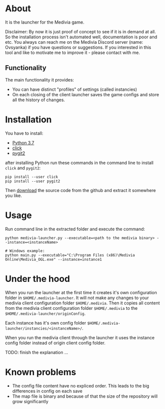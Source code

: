 # About

It is the launcher for the Medivia game.

Disclaimer: By now it is just proof of concept to see if it is in demand at all. So the installation process isn't automated well, documentation is poor and etc. You always can reach me on the Medivia Discord server (name: Ovsyanka) if you have questions or suggestions. If you interested in this tool and like to motivate me to improve it - please contact with me.

## Functionality

The main functionality it provides:

* You can have distinct "profiles" of settings (called instancies)
* On each closing of the client launcher saves the game configs and store all the history of changes.

# Installation


You have to install:

* [Python 3.7](https://www.python.org/downloads/)
* [click](https://pypi.org/project/click/)
* [pygit2](https://www.pygit2.org/install.html)

after installing Python run these commands in the command line to install `click` and `pygit2`:

```
pip install --user click
pip install --user pygit2
```

Then [download](https://github.com/Ovsyanka/medivia-launcher/archive/master.zip) the source code from the github and extract it somewhere you like.

# Usage

Run command line in the extracted folder and execute the command:

```
python medivia-launcher.py --executable=<path to the medivia binary> --instance=<instanceName>

# Windows example:
python main.py --executable="C:\Program Files (x86)\Medivia Online\Medivia_OGL.exe" --instance=instance1
```

# Under the hood

When you run the launcher at the first time it creates it's own configuration folder in `$HOME/.medivia-launcher`. It will not make any changes to your medivia client configuration folder `$HOME/.medivia`. Then it copies all content from the medivia client configuration folder `$HOME/.medivia` to the `$HOME/.medivia-launcher/originConfig`.

Each instance has it's own config folder `$HOME/.medivia-launcher/instancies/<instanceName>/`.

When you run the medivia client through the launcher it uses the instance config folder instead of origin client config folder.

TODO: finish the explanation ...

# Known problems

* The config file content have no expliced order. This leads to the big differences in config on each save
* The map file is binary and because of that the size of the repository will grow significantly
